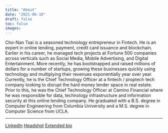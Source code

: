```yaml
---
title: "About"
date: "2021-06-10"
draft: false
toc: false
images:
---
```


Cho-Nan Tsai is a seasoned technology entrepreneur in Fintech. He is an expert in online lending, payment, credit card issuance and blockchain. Earlier in his career, he managed tech projects at Fortune 500 companies across verticals such as Social Media, Mobile Advertising, and Digital Entertainment. More recently, he has bootstrapped and raised millions of dollars for a number of startups, growing these businesses quickly using technology and multiplying their revenues exponentially year over year. Currently, he is the Chief Technology Officer at a fintech / proptech tech company looking to disrupt the hard money lender space in real estate. Prior to this, he was the Chief Technology Officer at Camino Financial where he was responsible for data, technology infrastructure and information security at this online lending company. He graduated with a B.S. degree in Computer Engineering from Columbia University and a M.S. degree in Computer Science from UCLA.

---
[LinkedIn](https://www.linkedin.com/in/michaeltsai/)
[Headshot](/img/about/chonantsai-profile.jpg)
[Extended bio](/bio/)
